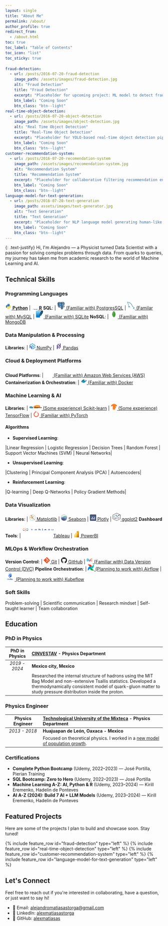 ```yaml
---
layout: single
title: "About Me"
permalink: /about/
author_profile: true
redirect_from:
  - /about.html
toc: true
toc_label: "Table of Contents"
toc_icon: "list"
toc_sticky: true

fraud-detection:
  - url: /posts/2016-07-20-fraud-detection
    image_path: /assets/images/fraud-detection.jpg
    alt: "Fraud Detection"
    title: "Fraud Detection"
    excerpt: "Placeholder for upcoming project: ML model to detect fraudulent transactions using ensemble methods."
    btn_label: "Coming Soon"
    btn_class: "btn--light"
real-time-object-detection:
  - url: /posts/2016-07-20-object-detection
    image_path: /assets/images/object-detection.jpg
    alt: "Real Time Object Detection"
    title: "Real-Time Object Detection"
    excerpt: "Placeholder for YOLO-based real-time object detection pipeline on video streams."
    btn_label: "Coming Soon"
    btn_class: "btn--light"
customer-recommendation-system:
  - url: /posts/2016-07-20-recomendation-system
    image_path: /assets/images/recomendation-system.jpg
    alt: "Recommendation System"
    title: "Recommendation System"
    excerpt: "Placeholder for collaborative filtering recommendation engine."
    btn_label: "Coming Soon"
    btn_class: "btn--light"
language-model-for-text-generation:
  - url: /posts/2016-07-20-text-generation
    image_path: assets/images/text-generator.jpg
    alt: "Text Generation"
    title: "Text Generation"
    excerpt: "Placeholder for NLP language model generating human-like text."
    btn_label: "Coming Soon"
    btn_class: "btn--light"
---
```

{: .text-justify}
Hi, I'm Alejandro — a Physicist turned Data Scientist with a passion for solving complex problems through data. From quarks to queries, my journey has taken me from academic research to the world of Machine Learning and AI.

## <i class="fa fa-cog" aria-hidden="true"></i> Technical Skills

### Programming Languages

**[<img src="/assets/images/Python.svg" alt="Python" width=20 height=20> Python](https://www.python.org)** | **[<img src="/assets/images/R.svg" alt="R" width=20 height=2> R](https://www.r-project.org)** 
**<i class="fa-solid fa-database"></i> SQL**: | [<img src="/assets/images/PostgresSQL.svg" alt="PostgresSQL" width=25 height=25> (Familiar with) PostgresSQL](https://www.postgresql.org) | [<img src="/assets/images/MySQL.svg" alt="MySQL" width=25 height=25> (Familar with) MySQL](https://www.mysql.com) | [<img src="/assets/images/SQLite.svg" alt="SQLite" width=25 height=25> (Familiar with) SQLite](https://www.sqlite.org) 
**<i class="fa fa-table" aria-hidden="true"></i> NoSQL**: | [<img src="/assets/images/MongoDB.svg" alt="MongoDB" width=25 height=25> (Familiar with) MongoDB](http://www.mongodb.org) 


<!--| **[<img src="/assets/images/cpp_logo.svg" alt="c_pp" width=20 height=20> C++](https://learn.microsoft.com/en-us/cpp/)** | **[<img src="/assets/images/Java.svg" alt="Java" width=20 height=20> Java](https://www.java.com/)**  # | Cassandra | SQL Server -->

### Data Manipulation & Processing

**Libraries**: | [<img src="/assets/images/NumPy.svg" alt="NumPy" width=20 height=20> NumPy](https://numpy.org) | [<img src="/assets/images/Pandas.svg" alt="Pandas" width=20 height=20> Pandas](https://pandas.pydata.org)

<!--| [<img src="/assets/images/dask-seeklogo.svg" alt="Dask" width=20 height=20> Dask](https://www.dask.org) | [<img src="/assets/images/dbplyr.svg" alt="dplyr" width=20 height=20> dplyr](https://dplyr.tidyverse.org)
**Big Data Tools**:   [<img src="/assets/images/Apache Spark.svg" alt="Apache Spark" width=20 height=20> Apache Spark](https://spark.apache.org) | [<img src="/assets/images/Apache Hadoop.svg" alt="Apache Hadoop" width=25 height=25> Hadoop](https://hadoop.apache.org)| -->

### Cloud & Deployment Platforms

**Cloud Platforms**: | [<img src="/assets/images/AWS.svg" alt="AWS" width=25 height=25>  (Familiar with) Amazon Web Services (AWS)](https://aws.amazon.com) 
**Containerization & Orchestration**: | [<img src="/assets/images/Docker.svg" alt="Docker" width=20 height=20> (Familiar with) Docker](https://www.docker.com) 

<!-- [<img src="/assets/images/Google Cloud.svg" alt="Google Cloud Platform" width=20 height=20> Google Cloud Platform (GCP)](https://cloud.google.com) || [<img src="/assets/images/Azure.svg" alt="Microsoft Azure" width=20 height=20> Microsoft Azure](https://azure.microsoft.com/)  # **ML Serving** | TensorFlow Serving
 **ML Platforms**: | 

 **ML Platforms**: | [<img src="/assets/images/SageMaker.svg" alt="AWS SageMaker" width=20 height=20> AWS SageMaker](https://aws.amazon.com/es/sagemaker/)  | [<img src="/assets/images/Kubernetes.svg" alt="Kubernetes" width=20 height=20> Kubernetes](https://kubernetes.io)
 **ML Serving**: | [<img src="/assets/images/Flask.svg" alt="Flask" width=20 height=20> Flask](https://flask.palletsprojects.com/en/stable/)  | [<img src="/assets/images/Streamlit.svg" alt="Streamlit" width=20 height=20> Streamlit](https://streamlit.io) | [<img src="/assets/images/FastAPI.svg" alt="FastAPI" width=20 height=20> FastAPI](https://fastapi.tiangolo.com) 
 Google Cloud AI-->


### Machine Learning & AI

**Libraries**: | [<img src="/assets/images/scikit-learn.svg" alt="Scikit-learn" width=40 height=20> (Some experience) Scikit-learn](https://scikit-learn.org/) | [<img src="/assets/images/TensorFlow.svg" alt="Tensor-Flow" width=20 height=20> (Some experience) TensorFlow](https://www.tensorflow.org/) | [<img src="/assets/images/PyTorch.svg" alt="PyTorch" width=20 height=20> (Familiar with) PyTorch](https://pytorch.org/)

#### Algorithms

- **Supervised Learning**:

|Linear Regression | Logistic Regression | Decision Trees | Random Forest | Support Vector Machines (SVM) | Neural Networks|

- **Unsupervised Learning**:

|Clustering | Principal Component Analysis (PCA) | Autoencoders|

- **Reinforcement Learning**:

|Q-learning | Deep Q-Networks | Policy Gradient Methods|

### Data Visualization

**Libraries**: | [<img src="/assets/images/Matplotlib.svg" alt="Matplotlib" width=20 height=20> Matplotlib](https://matplotlib.org) | [<img src="/assets/images/Seaborn.svg" alt="Seaborn" width=20 height=20> Seaborn](https://seaborn.pydata.org) | [<img src="/assets/images/Ploty.svg" alt="Plotly" width=20 height=20> Plotly](https://plotly.com) | [<img src="/assets/images/ggplot2.svg" alt="ggplot2" width=25 height=25> ggplot2](https://ggplot2.tidyverse.org)
**Dashboard Tools**: | [<img src="/assets/images/tableau-svgrepo-com.svg" alt="Tableau" width=100 height=50>Tableau](https://www.tableau.com/) | [<img src="/assets/images/Power_BI.svg" alt="PowerBI" width=20 height=20> PowerBI](https://www.microsoft.com/en-us/power-platform/products/power-bi)

### MLOps & Workflow Orchestration

**Version Control**: | [<img src="/assets/images/Git.svg" alt="Git" width=20 height=20> Git](https://git-scm.com) | [<img src="/assets/images/GitHub.svg" alt="GitHub" width=20 height=20> GitHub](https://github.com) | [<img src="/assets/images/dvc-svgrepo-com.svg" alt="Data Version Control (DVC)" width=20 height=20> (Familiar with) Data Version Control (DVC)](https://dvc.org)
**Pipeline Orchestration**: | [<img src="/assets/images/Apache Airflow.svg" alt="Airflow" width=20 height=20> (Planning to work with) Airflow](https://airflow.apache.org) | [<img src="/assets/images/kubeflow-seeklogo.svg" alt="Kubeflow" width=30 height=30> (Planning to work with) Kubeflow](https://www.kubeflow.org)

<!-- ## <i class="fa fa-bar-chart" aria-hidden="true"></i> Mathematical & Statistical Knowledge

- **Statistics**: Probability distributions, statistical inference, hypothesis testing, regression analysis
- **Mathematics**: Multivariate calculus, linear algebra, optimization techniques -->

### <i class="fa fa-user" aria-hidden="true"></i> Soft Skills
Problem-solving | Scientific communication | Research mindset | Self-taught learner | Team collaboration

## <i class="fa fa-graduation-cap" aria-hidden="true"></i> Education

### PhD in Physics

|**PhD in Physics** | [**CINVESTAV**](https://www.cinvestav.mx) - Physics Department|
|:---:|:---| 
|*2019 - 2024* | **Mexico city, Mexico**|
| |Researched the internal structure of hadrons using the MIT Bag Model and non-extensive Tsallis statistics. Developed a thermodynamically consistent model of quark-gluon matter to study pressure distribution inside the proton.|

### Physics Engineer

|**Physics Engineer** | [**Technological University of the Mixteca**](https://www.utm.mx) - Physics Department|
|:---:|:---| 
|*2013 - 2018* | **Huajuapan de León, Oaxaca - Mexico**|
| |Focused on theoretical physics. I worked in a [new model of population growth](http://jupiter.utm.mx/~bibliote/resultados2_se.php?rconsulta=datos&folio=13809&cadenal=Vermas&viene=0&stp=3&vp=0&tarch=1).|

### Certifications

- **Complete Python Bootcamp** (Udemy, 2022–2023) — José Portilla, Pierian Training
- **SQL Bootcamp: Zero to Hero** (Udemy, 2022–2023) — José Portilla
- **Machine Learning A-Z: AI, Python & R** (Udemy, 2023–2024) — Kirill Eremenko, Hadelin de Ponteves
- **AI A-Z (2024): Build 7 AI + LLM Models** (Udemy, 2023–2024) — Kirill Eremenko, Hadelin de Ponteves

## <i class="fas fa-project-diagram"></i> Featured Projects

Here are some of the projects I plan to build and showcase soon. Stay tuned!

{% include feature_row id="fraud-detection" type="left" %}
{% include feature_row id="real-time-object-detection" type="left" %}
{% include feature_row id="customer-recommendation-system" type="left" %}
{% include feature_row id="language-model-for-text-generation" type="left" %}


<!-- 
### Customer Segmentation for E-commerce
Applied clustering techniques to segment customers, enhancing targeted marketing strategies. This project involved **K-means Clustering** and **Principal Component Analysis (PCA)** for dimensionality reduction.

### Time Series Forecasting for Sales Data
Implemented a forecasting model using **ARIMA** and **LSTM** networks to predict sales and optimize inventory management. -->

## <i class="fas fa-paper-plane"></i> Let's Connect

Feel free to reach out if you're interested in collaborating, have a question, or just want to say hi!

- 📧 Email: [alejandromatiasastorga@gmail.com](mailto:alejandromatiasastorga@gmail.com)
- 💼 LinkedIn: [alexmatiasastorga](https://www.linkedin.com/in/alexmatiasastorga/)
- 🧪 GitHub: [alexmatiasas](https://github.com/alexmatiasas)